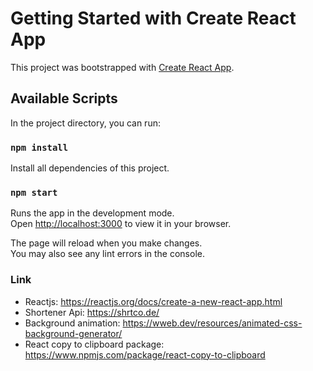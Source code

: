 # Getting Started with Create React App

This project was bootstrapped with [Create React App](https://github.com/facebook/create-react-app).

## Available Scripts

In the project directory, you can run:

### `npm install`
Install all dependencies of this project.

### `npm start`

Runs the app in the development mode.\
Open [http://localhost:3000](http://localhost:3000) to view it in your browser.

The page will reload when you make changes.\
You may also see any lint errors in the console.

### Link
- Reactjs: https://reactjs.org/docs/create-a-new-react-app.html 
- Shortener Api: https://shrtco.de/ 
- Background animation: https://wweb.dev/resources/animated-css-background-generator/
- React copy to clipboard package: https://www.npmjs.com/package/react-copy-to-clipboard